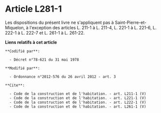 # Article L281-1

Les dispositions du présent livre ne s'appliquent pas à Saint-Pierre-et-Miquelon, à l'exception des articles L. 211-1 à L.
211-4, L. 221-1 à L. 221-6, L. 222-1 à L. 222-7 et L. 261-1 à L. 261-22.

**Liens relatifs à cet article**

	**Codifié par**:

	  - Décret n°78-621 du 31 mai 1978

	**Modifié par**:

	  - Ordonnance n°2012-576 du 26 avril 2012 - art. 3

	**Cite**:

	  - Code de la construction et de l'habitation. - art. L211-1 (V)
	  - Code de la construction et de l'habitation. - art. L221-1 (V)
	  - Code de la construction et de l'habitation. - art. L222-1 (V)
	  - Code de la construction et de l'habitation. - art. L261-1 (V)

